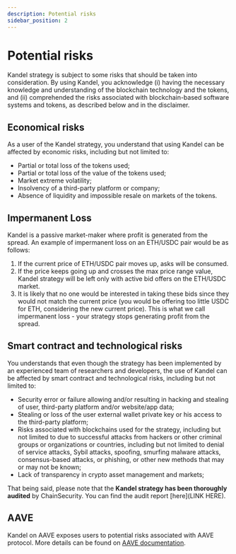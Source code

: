 ```yaml
---
description: Potential risks
sidebar_position: 2
---
```



# Potential risks

Kandel strategy is subject to some risks that should be taken into consideration.
By using Kandel, you acknowledge (i) having the necessary knowledge and understanding of the blockchain technology and the tokens, and (ii) comprehended the risks associated with blockchain-based software systems and tokens, as described below and in the disclaimer.


## Economical risks

As a user of the Kandel strategy, you understand that using Kandel can be affected by economic risks, including but not limited to:
* Partial or total loss of the tokens used;
* Partial or total loss of the value of the tokens used;
* Market extreme volatility;
* Insolvency of a third-party platform or company;
* Absence of liquidity and impossible resale on markets of the tokens.


## Impermanent Loss

Kandel is a passive market-maker where profit is generated from the spread. An example of impermanent loss on an ETH/USDC pair would be as follows:

1. If the current price of ETH/USDC pair moves up, asks will be consumed.
2. If the price keeps going up and crosses the max price range value, Kandel strategy will be left only with active bid offers on the ETH/USDC market.
3. It is likely that no one would be interested in taking these bids since they would not match the current price (you would be offering too little USDC for ETH, considering the new current price). This is what we call impermanent loss - your strategy stops generating profit from the spread.


## Smart contract and technological risks

You understands that even though the strategy has been implemented by an experienced team of researchers and developers, the use of Kandel can be affected by smart contract and technological risks, including but not limited to:
* Security error or failure allowing and/or resulting in hacking and stealing of user, third-party platform and/or website/app data;
* Stealing or loss of the user external wallet private key or his access to the third-party platform;
* Risks associated with blockchains  used for the strategy, including but not limited to due to successful attacks from hackers or other criminal groups or organizations or countries, including but not limited to denial of service attacks, Sybil attacks, spoofing, smurfing malware attacks, consensus-based attacks, or phishing, or other new methods that may or may not be known;
* Lack of transparency in crypto asset management and markets;

That being said, please note that the **Kandel strategy has been thoroughly audited** by ChainSecurity. You can find the audit report [here](LINK HERE).


## AAVE

Kandel on AAVE exposes users to potential risks associated with AAVE protocol. More details can be found on [AAVE documentation](https://docs.aave.com/risk/asset-risk/methodology).